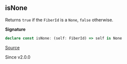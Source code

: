 ## isNone

Returns `true` if the `FiberId` is a `None`, `false` otherwise.

**Signature**

```ts
declare const isNone: (self: FiberId) => self is None
```

[Source](https://github.com/Effect-TS/effect/tree/main/packages/effect/src/FiberId.ts#L100)

Since v2.0.0